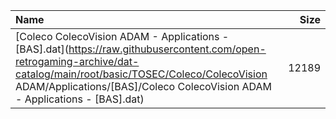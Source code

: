|Name|Size|
|:---|---:|
|[Coleco ColecoVision ADAM - Applications - [BAS].dat](https://raw.githubusercontent.com/open-retrogaming-archive/dat-catalog/main/root/basic/TOSEC/Coleco/ColecoVision ADAM/Applications/[BAS]/Coleco ColecoVision ADAM - Applications - [BAS].dat)|12189|
